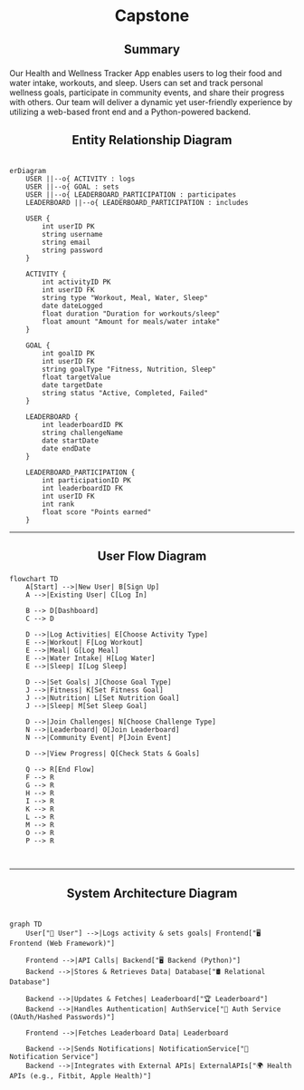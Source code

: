 # <p align="center">Capstone</p>

## <p align="center">Summary</p>
Our Health and Wellness Tracker App enables users to log their food and water intake, workouts, and sleep. 
Users can set and track personal wellness goals, participate in community events, and share their progress with others. 
Our team will deliver a dynamic yet user-friendly experience by utilizing a web-based front end and a Python-powered backend.

## <p align="center">Entity Relationship Diagram </p>

```mermaid

erDiagram
    USER ||--o{ ACTIVITY : logs
    USER ||--o{ GOAL : sets
    USER ||--o{ LEADERBOARD_PARTICIPATION : participates
    LEADERBOARD ||--o{ LEADERBOARD_PARTICIPATION : includes

    USER {
        int userID PK
        string username
        string email
        string password
    }

    ACTIVITY {
        int activityID PK
        int userID FK
        string type "Workout, Meal, Water, Sleep"
        date dateLogged
        float duration "Duration for workouts/sleep"
        float amount "Amount for meals/water intake"
    }

    GOAL {
        int goalID PK
        int userID FK
        string goalType "Fitness, Nutrition, Sleep"
        float targetValue
        date targetDate
        string status "Active, Completed, Failed"
    }

    LEADERBOARD {
        int leaderboardID PK
        string challengeName
        date startDate
        date endDate
    }

    LEADERBOARD_PARTICIPATION {
        int participationID PK
        int leaderboardID FK
        int userID FK
        int rank
        float score "Points earned"
    }

```
---

## <p align="center">User Flow Diagram</p>
```mermaid
flowchart TD
    A[Start] -->|New User| B[Sign Up]
    A -->|Existing User| C[Log In]
    
    B --> D[Dashboard]
    C --> D

    D -->|Log Activities| E[Choose Activity Type]
    E -->|Workout| F[Log Workout]
    E -->|Meal| G[Log Meal]
    E -->|Water Intake| H[Log Water]
    E -->|Sleep| I[Log Sleep]

    D -->|Set Goals| J[Choose Goal Type]
    J -->|Fitness| K[Set Fitness Goal]
    J -->|Nutrition| L[Set Nutrition Goal]
    J -->|Sleep| M[Set Sleep Goal]

    D -->|Join Challenges| N[Choose Challenge Type]
    N -->|Leaderboard| O[Join Leaderboard]
    N -->|Community Event| P[Join Event]

    D -->|View Progress| Q[Check Stats & Goals]
    
    Q --> R[End Flow]
    F --> R
    G --> R
    H --> R
    I --> R
    K --> R
    L --> R
    M --> R
    O --> R
    P --> R



```
---

## <p align="center">System Architecture Diagram</p>

```mermaid

graph TD
    User["👤 User"] -->|Logs activity & sets goals| Frontend["🖥️ Frontend (Web Framework)"]
    
    Frontend -->|API Calls| Backend["🖥️ Backend (Python)"]
    Backend -->|Stores & Retrieves Data| Database["🛢️ Relational Database"]

    Backend -->|Updates & Fetches| Leaderboard["🏆 Leaderboard"]
    Backend -->|Handles Authentication| AuthService["🔐 Auth Service (OAuth/Hashed Passwords)"]

    Frontend -->|Fetches Leaderboard Data| Leaderboard

    Backend -->|Sends Notifications| NotificationService["📢 Notification Service"]
    Backend -->|Integrates with External APIs| ExternalAPIs["🌍 Health APIs (e.g., Fitbit, Apple Health)"]


```
